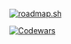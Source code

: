 [![roadmap.sh](https://roadmap.sh/card/tall/66ec391cb32bbae9e225b4a0?variant=light&roadmaps=vue%2Ctypescript)](https://roadmap.sh/u/tagir404)

[![Codewars](https://www.codewars.com/users/tagir404/badges/large)](https://www.codewars.com/users/tagir404)
